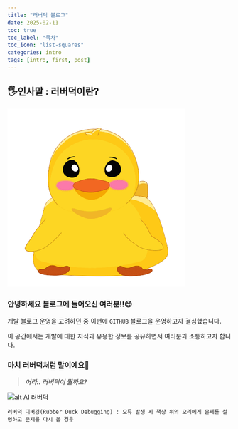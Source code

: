 ```yaml
---
title: "러버덕 블로그"
date: 2025-02-11
toc: true
toc_label: "목차"
toc_icon: "list-squares"
categories: intro
tags: [intro, first, post]
---
```


## 🖐️인사말 : 러버덕이란?

![alt](/assets/images/rubberDuck.png)

### 안녕하세요 블로그에 들어오신 여러분!!😊

개발 블로그 운영을 고려하던 중 이번에 `GITHUB` 블로그을 운영하고자 결심했습니다.

이 공간에서는 개발에 대한 지식과 유용한 정보를 공유하면서 여러분과 소통하고자 합니다.

### 마치 러버덕처럼 말이예요🦆

> **_어라.. 러버덕이 뭘까요?_**

![alt AI 러버덕](https://deokgi-park.github.io/assets/images/loverDeok.jpg)

```
러버덕 디버깅(Rubber Duck Debugging) : 오류 발생 시 책상 위의 오리에게 문제를 설명하고 문제를 다시 볼 경우
```
